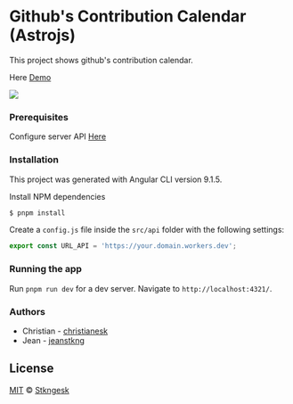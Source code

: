 
# Github's Contribution Calendar (Astrojs)
This project shows github's contribution calendar.

Here [Demo](https://github-calendar.stkngesk.tech)

[![](https://firebasestorage.googleapis.com/v0/b/github-contrib-calendar.appspot.com/o/github-contrib-calendar-stkngesk-astro.png?alt=media&token=16b55a5d-c6aa-480d-9de2-bc2d3b73144d)](https://github-calendar.stkngesk.tech)

### Prerequisites

Configure server API [Here](https://github.com/StkngEsk/github-contrib-calendar-workers-rust)

### Installation
This project was generated with Angular CLI version 9.1.5.

Install NPM dependencies
```sh
$ pnpm install
```

Create a `config.js` file inside the `src/api` folder with the following settings:

```javascript
export const URL_API = 'https://your.domain.workers.dev';
```

### Running the app

Run `pnpm run dev` for a dev server. Navigate to `http://localhost:4321/`.


### Authors
* Christian - [christianesk](https://github.com/Christianesk)
* Jean - [jeanstkng](https://github.com/jeanstkng)
## License

[MIT][license] © [Stkngesk][website]

[license]: /LICENSE
[website]: https://stkngesk.tech